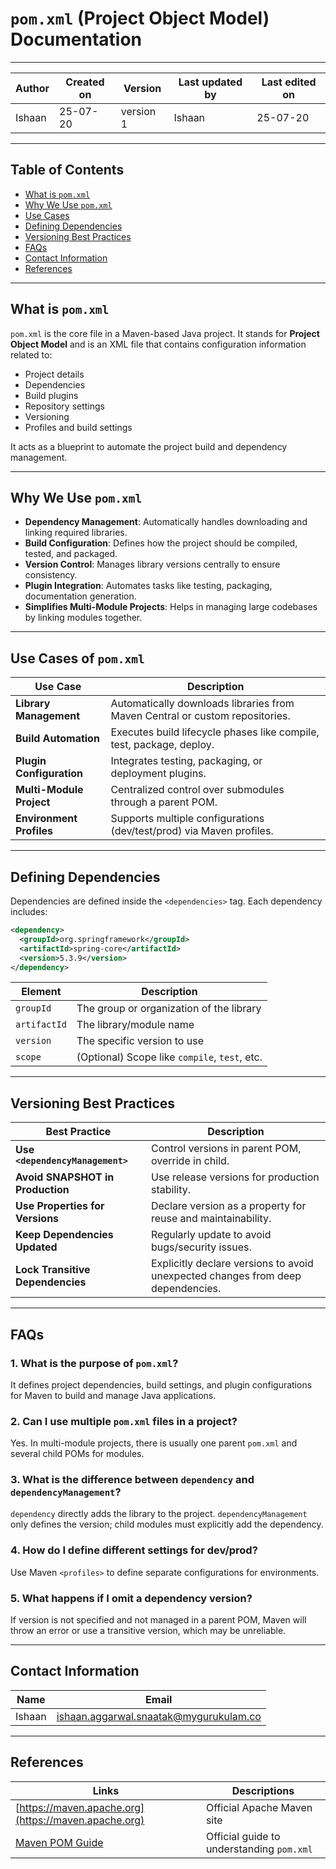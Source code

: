 # `pom.xml` (Project Object Model) Documentation

---

| Author   | Created on | Version   | Last updated by | Last edited on |
|----------|------------|-----------|------------------|----------------|
| Ishaan   | 25-07-20   | version 1 | Ishaan           | 25-07-20       |

---

## Table of Contents

- [What is `pom.xml`](#what-is-pomxml)
- [Why We Use `pom.xml`](#why-we-use-pomxml)
- [Use Cases](#use-cases-of-pomxml)
- [Defining Dependencies](#defining-dependencies)
- [Versioning Best Practices](#versioning-best-practices)
- [FAQs](#faqs)
- [Contact Information](#contact-information)
- [References](#references)

---

## What is `pom.xml`

`pom.xml` is the core file in a Maven-based Java project. It stands for **Project Object Model** and is an XML file that contains configuration information related to:

- Project details
- Dependencies
- Build plugins
- Repository settings
- Versioning
- Profiles and build settings

It acts as a blueprint to automate the project build and dependency management.

---

## Why We Use `pom.xml`

- **Dependency Management**: Automatically handles downloading and linking required libraries.
- **Build Configuration**: Defines how the project should be compiled, tested, and packaged.
- **Version Control**: Manages library versions centrally to ensure consistency.
- **Plugin Integration**: Automates tasks like testing, packaging, documentation generation.
- **Simplifies Multi-Module Projects**: Helps in managing large codebases by linking modules together.

---

## Use Cases of `pom.xml`

| Use Case                     | Description                                                                 |
|-----------------------------|-----------------------------------------------------------------------------|
| **Library Management**       | Automatically downloads libraries from Maven Central or custom repositories. |
| **Build Automation**         | Executes build lifecycle phases like compile, test, package, deploy.         |
| **Plugin Configuration**     | Integrates testing, packaging, or deployment plugins.                        |
| **Multi-Module Project**     | Centralized control over submodules through a parent POM.                    |
| **Environment Profiles**     | Supports multiple configurations (dev/test/prod) via Maven profiles.         |

---

## Defining Dependencies

Dependencies are defined inside the `<dependencies>` tag. Each dependency includes:

```xml
<dependency>
  <groupId>org.springframework</groupId>
  <artifactId>spring-core</artifactId>
  <version>5.3.9</version>
</dependency>
```

| Element       | Description                               |
|---------------|-------------------------------------------|
| `groupId`     | The group or organization of the library  |
| `artifactId`  | The library/module name                   |
| `version`     | The specific version to use               |
| `scope`       | (Optional) Scope like `compile`, `test`, etc. |

---

## Versioning Best Practices

| Best Practice                         | Description                                                                 |
|--------------------------------------|-----------------------------------------------------------------------------|
| **Use `<dependencyManagement>`**     | Control versions in parent POM, override in child.                         |
| **Avoid SNAPSHOT in Production**     | Use release versions for production stability.                             |
| **Use Properties for Versions**      | Declare version as a property for reuse and maintainability.               |
| **Keep Dependencies Updated**        | Regularly update to avoid bugs/security issues.                            |
| **Lock Transitive Dependencies**     | Explicitly declare versions to avoid unexpected changes from deep dependencies. |

---

## FAQs

### 1. What is the purpose of `pom.xml`?
It defines project dependencies, build settings, and plugin configurations for Maven to build and manage Java applications.

### 2. Can I use multiple `pom.xml` files in a project?
Yes. In multi-module projects, there is usually one parent `pom.xml` and several child POMs for modules.

### 3. What is the difference between `dependency` and `dependencyManagement`?
`dependency` directly adds the library to the project. `dependencyManagement` only defines the version; child modules must explicitly add the dependency.

### 4. How do I define different settings for dev/prod?
Use Maven `<profiles>` to define separate configurations for environments.

### 5. What happens if I omit a dependency version?
If version is not specified and not managed in a parent POM, Maven will throw an error or use a transitive version, which may be unreliable.

---

## Contact Information

| Name    | Email                             |
|---------|-----------------------------------|
| Ishaan | ishaan.aggarwal.snaatak@mygurukulam.co |

---

## References

| Links                                         | Descriptions                     |
|----------------------------------------------|----------------------------------|
| [https://maven.apache.org](https://maven.apache.org) | Official Apache Maven site       |
| [Maven POM Guide](https://maven.apache.org/guides/introduction/introduction-to-the-pom.html) | Official guide to understanding `pom.xml` |
